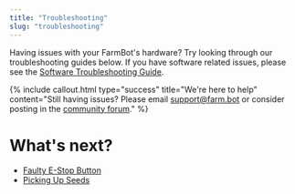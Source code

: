 ```yaml
---
title: "Troubleshooting"
slug: "troubleshooting"
---
```


Having issues with your FarmBot's hardware? Try looking through our troubleshooting guides below. If you have software related issues, please see the [Software Troubleshooting Guide](https://software.farm.bot/docs/troubleshooting).

{%
include callout.html
type="success"
title="We're here to help"
content="Still having issues? Please email support@farm.bot or consider posting in the [community forum](https://forum.farmbot.org)."
%}

# What's next?

 * [Faulty E-Stop Button](troubleshooting/faulty-e-stop-button.md)
 * [Picking Up Seeds](troubleshooting/picking-up-seeds.md)
